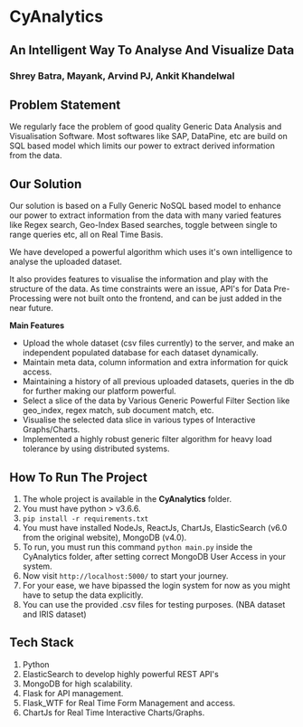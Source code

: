 # CyAnalytics
## An Intelligent Way To Analyse And Visualize Data
### Shrey Batra, Mayank, Arvind PJ, Ankit Khandelwal

## Problem Statement
We regularly face the problem of good quality Generic Data Analysis and Visualisation Software. Most softwares like SAP, DataPine, etc are build on SQL based model which limits our power to extract derived information from the data.

## Our Solution
Our solution is based on a Fully Generic NoSQL based model to enhance our power to extract information from the data with many varied features like Regex search, Geo-Index Based searches, toggle between single to range queries etc, all on Real Time Basis.

We have developed a powerful algorithm which uses it's own intelligence to analyse the uploaded dataset.

It also provides features to visualise the information and play with the structure of the data. As time constraints were an issue, API's for Data Pre-Processing were not built onto the frontend, and can be just added in the near future. 

**Main Features**
- Upload the whole dataset (csv files currently) to the server, and make an independent populated database for each dataset dynamically.
- Maintain meta data, column information and extra information for quick access.
- Maintaining a history of all previous uploaded datasets, queries in the db for further making our platform powerful.
- Select a slice of the data by Various Generic Powerful Filter Section like geo_index, regex match, sub document match, etc.
- Visualise the selected data slice in various types of Interactive Graphs/Charts.
- Implemented a highly robust generic filter algorithm for heavy load tolerance by using distributed systems.

## How To Run The Project

1. The whole project is available in the **CyAnalytics** folder.
2. You must have python > v3.6.6.
3. ```pip install -r requirements.txt```
4. You must have installed NodeJs, ReactJs, ChartJs, ElasticSearch (v6.0 from the original website), MongoDB (v4.0).
5. To run, you must run this command ```python main.py``` inside the CyAnalytics folder, after setting correct MongoDB User Access in your system.
6. Now visit ```http://localhost:5000/``` to start your journey.
7. For your ease, we have bipassed the login system for now as you might have to setup the data explicitly.
8. You can use the provided .csv files for testing purposes. (NBA dataset and IRIS dataset)

## Tech Stack
1. Python
2. ElasticSearch to develop highly powerful REST API's
3. MongoDB for high scalability.
4. Flask for API management.
5. Flask_WTF for Real Time Form Management and access.
6. ChartJs for Real Time Interactive Charts/Graphs.